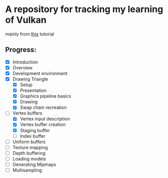 # A repository for tracking my learning of Vulkan

mainly from [this](https://vulkan-tutorial.com/) tutorial

## Progress:
- [x] Introduction
- [x] Overview
- [x] Development environment
- [x] Drawing Triangle
	- [x] Setup
	- [x] Presentation
	- [x] Graphics pipeline basics
	- [x] Drawing
	- [x] Swap chain recreation
- [ ] Vertex buffers
	- [x] Vertex input description
	- [x] Vertex buffer creation
	- [x] Staging buffer
	- [ ] Index buffer
- [ ] Uniform buffers
- [ ] Texture mapping
- [ ] Depth buffering
- [ ] Loading models
- [ ] Generating Mipmaps
- [ ] Multisampling